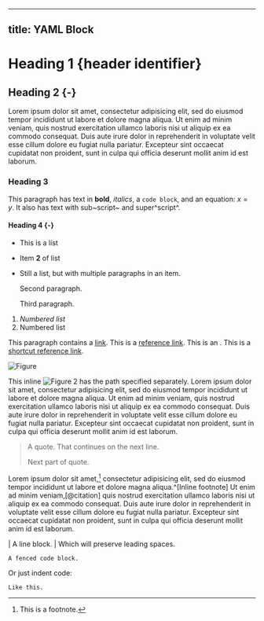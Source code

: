 <!-- SYNTAX TEST "Packages/PandocSyntax/PandocSyntax.sublime-syntax" -->

---
title: YAML Block
---

# Heading 1 {header identifier}

## Heading 2 {-}

Lorem ipsum dolor sit amet, consectetur adipisicing elit, sed do eiusmod
tempor incididunt ut labore et dolore magna aliqua. Ut enim ad minim veniam,
quis nostrud exercitation ullamco laboris nisi ut aliquip ex ea commodo
consequat. Duis aute irure dolor in reprehenderit in voluptate velit esse
cillum dolore eu fugiat nulla pariatur. Excepteur sint occaecat cupidatat non
proident, sunt in culpa qui officia deserunt mollit anim id est laborum.

### Heading 3

This paragraph has text in **bold**, *italics*, a `code block`, and an
equation: $x = y$. It also has text with sub~script~ and super^script^.

#### Heading 4 {-}

- This is a list
- Item **2** of list

-   Still a list, but with multiple paragraphs in an item.

    Second paragraph.

    Third paragraph.

1. *Numbered list*
2. Numbered list

<!-- This text is part of a comment. -->

This paragraph contains a [link](\url). This is a [reference link][ref]. This
is an <inline link.html>. This is a [shortcut reference link].

![Figure](/path)

This inline ![Figure 2] has the path specified separately. Lorem ipsum dolor
sit amet, consectetur adipisicing elit, sed do eiusmod tempor incididunt ut
labore et dolore magna aliqua. Ut enim ad minim veniam, quis nostrud
exercitation ullamco laboris nisi ut aliquip ex ea commodo consequat. Duis
aute irure dolor in reprehenderit in voluptate velit esse cillum dolore eu
fugiat nulla pariatur. Excepteur sint occaecat cupidatat non proident, sunt in
culpa qui officia deserunt mollit anim id est laborum.

[ref]: \url

[shortcut reference link]: \url

[Figure 2]: /path

> A quote.
    That continues on the next line.
> 
> Next part of quote.

Lorem ipsum dolor sit amet,[^noteref] consectetur adipisicing elit, sed do
eiusmod tempor incididunt ut labore et dolore magna aliqua.^[Inline footnote]
Ut enim ad minim veniam,[@citation] quis nostrud exercitation ullamco laboris
nisi ut aliquip ex ea commodo consequat. Duis aute irure dolor in
reprehenderit in voluptate velit esse cillum dolore eu fugiat nulla pariatur.
Excepteur sint occaecat cupidatat non proident, sunt in culpa qui officia
deserunt mollit anim id est laborum.

[^noteref]: This is a footnote.

| A line block.
|   Which will preserve leading spaces.

~~~
A fenced code block.
~~~

Or just indent code:

    Like this.

